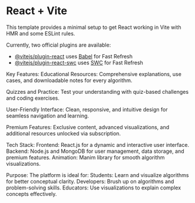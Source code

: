 # React + Vite

This template provides a minimal setup to get React working in Vite with HMR and some ESLint rules.

Currently, two official plugins are available:

- [@vitejs/plugin-react](https://github.com/vitejs/vite-plugin-react/blob/main/packages/plugin-react/README.md) uses [Babel](https://babeljs.io/) for Fast Refresh
- [@vitejs/plugin-react-swc](https://github.com/vitejs/vite-plugin-react-swc) uses [SWC](https://swc.rs/) for Fast Refresh

Key Features:
Educational Resources:
Comprehensive explanations, use cases, and downloadable notes for every algorithm.

Quizzes and Practice:
Test your understanding with quiz-based challenges and coding exercises.

User-Friendly Interface:
Clean, responsive, and intuitive design for seamless navigation and learning.

Premium Features:
Exclusive content, advanced visualizations, and additional resources unlocked via subscription.

Tech Stack:
Frontend: React.js for a dynamic and interactive user interface.
Backend: Node.js and MongoDB for user management, data storage, and premium features.
Animation: Manim library for smooth algorithm visualizations.

Purpose:
The platform is ideal for:
Students: Learn and visualize algorithms for better conceptual clarity.
Developers: Brush up on algorithms and problem-solving skills.
Educators: Use visualizations to explain complex concepts effectively.
